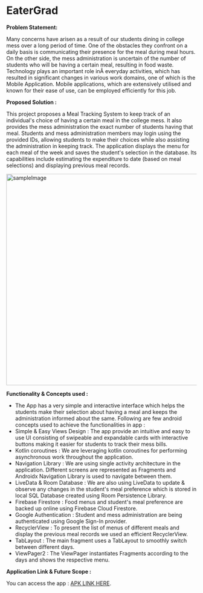 # EaterGrad

<b> Problem Statement: </b>

Many concerns have arisen as a result of our students dining in college mess over a long period of time. One of the obstacles they confront on a daily basis is communicating their presence for the meal during meal hours. On the other side, the mess administration is uncertain of the number of students who will be having a certain meal, resulting in food waste.
Technology plays an important role inÂ everyday activities, which has resulted in significant changes in various work domains, one of which is the Mobile Application. Mobile applications, which are extensively utilised and known for their ease of use, can be employed efficiently for this job.

<b> Proposed Solution : </b>

This project proposes a Meal Tracking System to keep track of an individual's choice of having a certain meal in the college mess. It also provides the mess administration the exact number of students having that meal. Students and mess administration members may login using the provided IDs, allowing students to make their choices while also assisting the administration in keeping track. The application displays the menu for each meal of the week and saves the student's selection in the database. Its capabilities include estimating the expenditure to date (based on meal selections) and displaying previous meal records.

<img width = "559" alt = "sampleImage" src = "https://user-images.githubusercontent.com/85157266/148817719-f0a7a4e1-a46e-4271-a439-c85ddabcb403.png"/>


<b> Functionality & Concepts used : </b>

- The App has a very simple and interactive interface which helps the students make their selection about having a meal and keeps the administration informed about the same. Following are few android concepts used to achieve the functionalities in app : 
- Simple & Easy Views Design : The app provide an intuitive and easy to use UI consisting of swipeable and expandable cards with interactive buttons making it easier for students to track their mess bills.
- Kotlin coroutines : We are leveraging kotlin coroutines for performing asynchronous work throughout the application. 
- Navigation Library : We are using single activity architecture in the application. Different screens are represented as Fragments and Androidx Navigation Library is used to navigate between them.
- LiveData & Room Database : We are also using LiveData to update & observe any changes in the student's meal preference which is stored in local SQL Database created using Room Persistence Library.
- Firebase Firestore : Food menus and student's meal preference are backed up online using Firebase Cloud Firestore. 
- Google Authentication : Student and mess administration are being authenticated using Google Sign-In provider.
- RecyclerView : To present the list of menus of different meals and display the previous meal records we used an efficient RecyclerView.
- TabLayout : The main fragment uses a TabLayout to smoothly switch between different days.
- ViewPager2 : The ViewPager instantiates Fragments according to the days and shows the respective menu.

<b> Application Link & Future Scope : </b>

You can access the app : [APK LINK HERE](https://github.com/ayushigupta931/EaterGrad/blob/master/EaterGrad.apk).
